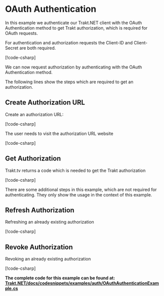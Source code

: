 # OAuth Authentication

In this example we authenticate our Trakt.NET client with the OAuth Authentication method to get Trakt authorization, which is required for OAuth requests.

For authentication and authorization requests the Client-ID and Client-Secret are both required.

[!code-csharp[](../../codesnippets/examples/auth/OAuthAuthenticationExample.cs#L16-L22)]

We can now request authorization by authenticating with the OAuth Authentication method.

The following lines show the steps which are required to get an authorization.

## Create Authorization URL

Create an authorization URL:

[!code-csharp[](../../codesnippets/examples/auth/OAuthAuthenticationExample.cs#L26-L26)]

The user needs to visit the authorization URL website

[!code-csharp[](../../codesnippets/examples/auth/OAuthAuthenticationExample.cs#L30-L35)]

## Get Authorization

Trakt.tv returns a code which is needed to get the Trakt authorization

[!code-csharp[](../../codesnippets/examples/auth/OAuthAuthenticationExample.cs#L39-L59)]

There are some additional steps in this example, which are not required for authenticating. They only show the usage in the context of this example.

## Refresh Authorization

Refreshing an already existing authorization

[!code-csharp[](../../codesnippets/examples/auth/OAuthAuthenticationExample.cs#L61-L80)]

## Revoke Authorization

Revoking an already existing authorization

[!code-csharp[](../../codesnippets/examples/auth/OAuthAuthenticationExample.cs#L82-L93)]

__The complete code for this example can be found at: [Trakt.NET/docs/codesnippets/examples/auth/OAuthAuthenticationExample.cs](https://github.com/henrikfroehling/Trakt.NET/tree/release-1.4.0/docs/codesnippets/examples/auth/OAuthAuthenticationExample.cs)__
